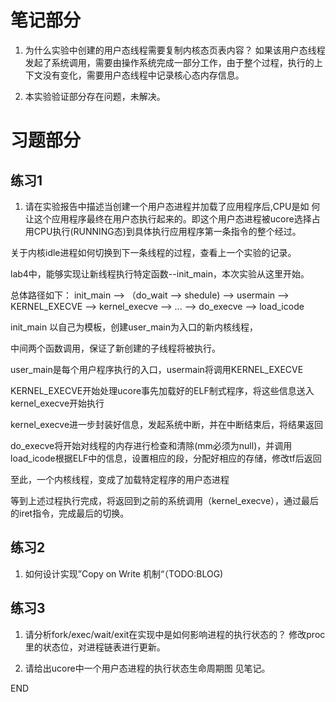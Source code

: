 # 笔记部分

1. 为什么实验中创建的用户态线程需要复制内核态页表内容？
  如果该用户态线程发起了系统调用，需要由操作系统完成一部分工作，由于整个过程，执行的上下文没有变化，需要用户态线程中记录核心态内存信息。

2. 本实验验证部分存在问题，未解决。

# 习题部分

## 练习1

1. 请在实验报告中描述当创建一个用户态进程并加载了应用程序后,CPU是如
  何让这个应用程序最终在用户态执行起来的。即这个用户态进程被ucore选择占用CPU执行(RUNNING态)到具体执行应用程序第一条指令的整个经过。

  关于内核idle进程如何切换到下一条线程的过程，查看上一个实验的记录。

  lab4中，能够实现让新线程执行特定函数--init_main，本次实验从这里开始。

  总体路径如下：
  init_main --> （do_wait --> shedule) --> usermain --> KERNEL_EXECVE --> kernel_execve --> ... --> do_execve --> load_icode


  init_main 以自己为模板，创建user_main为入口的新内核线程，

  中间两个函数调用，保证了新创建的子线程将被执行。

  user_main是每个用户程序执行的入口，usermain将调用KERNEL_EXECVE

  KERNEL_EXECVE开始处理ucore事先加载好的ELF制式程序，将这些信息送入kernel_execve开始执行

  kernel_execve进一步封装好信息，发起系统中断，并在中断结束后，将结果返回

  do_execve将开始对线程的内存进行检查和清除(mm必须为null)，并调用load_icode根据ELF中的信息，设置相应的段，分配好相应的存储，修改tf后返回

  至此，一个内核线程，变成了加载特定程序的用户态进程

  等到上述过程执行完成，将返回到之前的系统调用（kernel_execve），通过最后的iret指令，完成最后的切换。



## 练习2


1. 如何设计实现”Copy on Write 机制“（TODO:BLOG)


## 练习3

1. 请分析fork/exec/wait/exit在实现中是如何影响进程的执行状态的？
  修改proc里的状态位，对进程链表进行更新。

2. 请给出ucore中一个用户态进程的执行状态生命周期图
  见笔记。




























END
